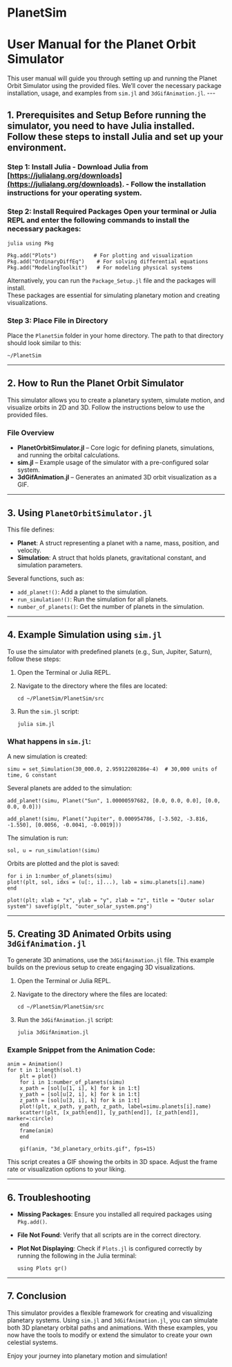# PlanetSim
# User Manual for the Planet Orbit Simulator


This user manual will guide you through setting up and running the Planet Orbit Simulator using the provided files. We’ll cover the necessary package installation, usage, and examples from `sim.jl` and `3dGifAnimation.jl`.  ---  

## 1. Prerequisites and Setup  Before running the simulator, you need to have Julia installed. Follow these steps to install Julia and set up your environment.  

### Step 1: Install Julia - Download Julia from [https://julialang.org/downloads](https://julialang.org/downloads). - Follow the installation instructions for your operating system.  

### Step 2: Install Required Packages Open your terminal or Julia REPL and enter the following commands to install the necessary packages: 

```
julia using Pkg  

Pkg.add("Plots")            # For plotting and visualization 
Pkg.add("OrdinaryDiffEq")    # For solving differential equations 
Pkg.add("ModelingToolkit")   # For modeling physical systems
```

Alternatively, you can run the `Package_Setup.jl` file and the packages will install.  
These packages are essential for simulating planetary motion and creating visualizations.

### Step 3: Place File in Directory

Place the `PlanetSim` folder in your home directory. The path to that directory should look similar to this:


`~/PlanetSim`

---

## 2. How to Run the Planet Orbit Simulator

This simulator allows you to create a planetary system, simulate motion, and visualize orbits in 2D and 3D. Follow the instructions below to use the provided files.

### File Overview

- **PlanetOrbitSimulator.jl** – Core logic for defining planets, simulations, and running the orbital calculations.
- **sim.jl** – Example usage of the simulator with a pre-configured solar system.
- **3dGifAnimation.jl** – Generates an animated 3D orbit visualization as a GIF.

---

## 3. Using `PlanetOrbitSimulator.jl`

This file defines:

- **Planet**: A struct representing a planet with a name, mass, position, and velocity.
- **Simulation**: A struct that holds planets, gravitational constant, and simulation parameters.

Several functions, such as:

- `add_planet!()`: Add a planet to the simulation.
- `run_simulation!()`: Run the simulation for all planets.
- `number_of_planets()`: Get the number of planets in the simulation.

---

## 4. Example Simulation using `sim.jl`

To use the simulator with predefined planets (e.g., Sun, Jupiter, Saturn), follow these steps:

1. Open the Terminal or Julia REPL.
2. Navigate to the directory where the files are located:
    
    
    `cd ~/PlanetSim/PlanetSim/src`
    
3. Run the `sim.jl` script:
    
    
    `julia sim.jl`
    

### What happens in `sim.jl`:

A new simulation is created:

`simu = set_Simulation(30_000.0, 2.95912208286e-4)  # 30,000 units of time, G constant`

Several planets are added to the simulation:


```
add_planet!(simu, Planet("Sun", 1.00000597682, [0.0, 0.0, 0.0], [0.0, 0.0, 0.0])) 

add_planet!(simu, Planet("Jupiter", 0.000954786, [-3.502, -3.816, -1.550], [0.0056, -0.0041, -0.0019]))
```

The simulation is run:

`sol, u = run_simulation!(simu)`

Orbits are plotted and the plot is saved:


```
for i in 1:number_of_planets(simu)     
plot!(plt, sol, idxs = (u[:, i]...), lab = simu.planets[i].name) 
end  

plot!(plt; xlab = "x", ylab = "y", zlab = "z", title = "Outer solar system") savefig(plt, "outer_solar_system.png")
```

---

## 5. Creating 3D Animated Orbits using `3dGifAnimation.jl`

To generate 3D animations, use the `3dGifAnimation.jl` file. This example builds on the previous setup to create engaging 3D visualizations.

1. Open the Terminal or Julia REPL.
2. Navigate to the directory where the files are located:
    
    
    `cd ~/PlanetSim/PlanetSim/src`
    
3. Run the `3dGifAnimation.jl` script:

    
    `julia 3dGifAnimation.jl`
    

### Example Snippet from the Animation Code:


```
anim = Animation()  
for t in 1:length(sol.t)     
	plt = plot()     
	for i in 1:number_of_planets(simu)         
	x_path = [sol[u[1, i], k] for k in 1:t]         
	y_path = [sol[u[2, i], k] for k in 1:t]         
	z_path = [sol[u[3, i], k] for k in 1:t]          
	plot!(plt, x_path, y_path, z_path, label=simu.planets[i].name)         
	scatter!(plt, [x_path[end]], [y_path[end]], [z_path[end]], marker=:circle)     
	end     
	frame(anim) 
	end  
	
	gif(anim, "3d_planetary_orbits.gif", fps=15)
```

This script creates a GIF showing the orbits in 3D space. Adjust the frame rate or visualization options to your liking.

---

## 6. Troubleshooting

- **Missing Packages**: Ensure you installed all required packages using `Pkg.add()`.
- **File Not Found**: Verify that all scripts are in the correct directory.
- **Plot Not Displaying**: Check if `Plots.jl` is configured correctly by running the following in the Julia terminal:

    
    `using Plots gr()`
    

---

## 7. Conclusion

This simulator provides a flexible framework for creating and visualizing planetary systems. Using `sim.jl` and `3dGifAnimation.jl`, you can simulate both 3D planetary orbital paths and animations. With these examples, you now have the tools to modify or extend the simulator to create your own celestial systems.

Enjoy your journey into planetary motion and simulation!
